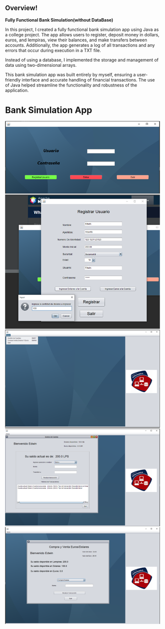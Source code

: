 ## Overview!

**Fully Functional Bank Simulation(without DataBase)**

In this project, I created a fully functional bank simulation app using Java as a college project. The app allows users to register, deposit money in dollars, euros, and lempiras, view their balances, and make transfers between accounts. Additionally, the app generates a log of all transactions and any errors that occur during execution in a TXT file.

Instead of using a database, I implemented the storage and management of data using two-dimensional arrays.

This bank simulation app was built entirely by myself, ensuring a user-friendly interface and accurate handling of financial transactions. The use of Java helped streamline the functionality and robustness of the application.

# Bank Simulation App

![Design preview for the Bank Simulation](./imagenes/screenshots/Screen1.png)
![Design preview for the Bank Simulation](./imagenes/screenshots/Screen2.png)
![Design preview for the Bank Simulation](./imagenes/screenshots/Screen3.png)
![Design preview for the Bank Simulation](./imagenes/screenshots/Screen4.png)
![Design preview for the Bank Simulation](./imagenes/screenshots/Screen5.png)
